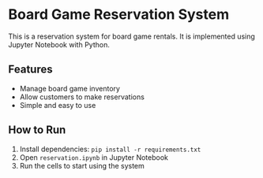 # Board Game Reservation System

This is a reservation system for board game rentals. It is implemented using Jupyter Notebook with Python.

## Features
- Manage board game inventory
- Allow customers to make reservations
- Simple and easy to use

## How to Run
1. Install dependencies: `pip install -r requirements.txt`
2. Open `reservation.ipynb` in Jupyter Notebook
3. Run the cells to start using the system
